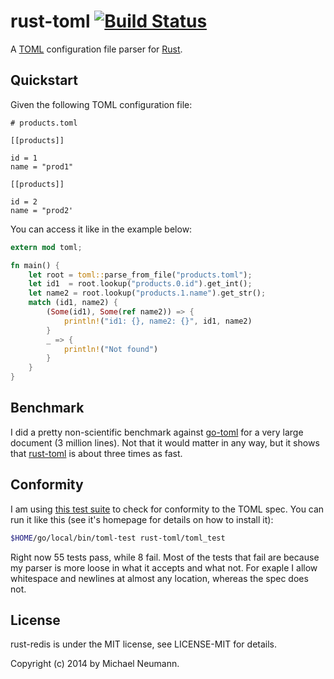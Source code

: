 # rust-toml [![Build Status][travis-image]][travis-link]

[travis-image]: https://travis-ci.org/mneumann/rust-toml.png?branch=master
[travis-link]: https://travis-ci.org/mneumann/rust-toml

A [TOML][toml-home] configuration file parser for [Rust][rust-home].

[toml-home]: https://github.com/mojombo/toml
[rust-home]: http://www.rust-lang.org

## Quickstart

Given the following TOML configuration file:

```
# products.toml

[[products]]

id = 1
name = "prod1"

[[products]]

id = 2
name = "prod2'
```

You can access it like in the example below:

```rust
extern mod toml;

fn main() {
    let root = toml::parse_from_file("products.toml");
    let id1  = root.lookup("products.0.id").get_int();
    let name2 = root.lookup("products.1.name").get_str();
    match (id1, name2) {
        (Some(id1), Some(ref name2)) => {
            println!("id1: {}, name2: {}", id1, name2)
        }
        _ => {
            println!("Not found")
        }
    }
}
```
## Benchmark

I did a pretty non-scientific benchmark against [go-toml] for a 
very large document (3 million lines). Not that it would matter
in any way, but it shows that [rust-toml] is about three times
as fast.

[go-toml]: https://github.com/pelletier/go-toml
[rust-toml]: https://github.com/mneumann/rust-toml

## Conformity

I am using [this test suite][test-suite] to check for conformity to the TOML spec.
You can run it like this (see it's homepage for details on how to install it):

```sh
$HOME/go/local/bin/toml-test rust-toml/toml_test
```

Right now 55 tests pass, while 8 fail. Most of the tests that fail are because
my parser is more loose in what it accepts and what not. For exaple I allow
whitespace and newlines at almost any location, whereas the spec does not.

[test-suite]: https://github.com/BurntSushi/toml-test

## License

rust-redis is under the MIT license, see LICENSE-MIT for details.

Copyright (c) 2014 by Michael Neumann.
